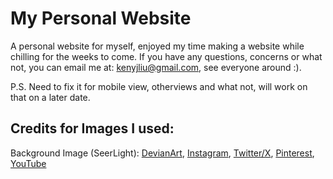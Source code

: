 # My Personal Website
A personal website for myself, enjoyed my time making a website while chilling for the weeks to come.
If you have any questions, concerns or what not, you can email me at: kenyjliu@gmail.com, see everyone around :). 

P.S. Need to fix it for mobile view, otherviews and what not, will work on that on a later date.

## Credits for Images I used:

Background Image (SeerLight): 
[DevianArt](https://www.deviantart.com/seerlight), 
[Instagram](https://www.instagram.com/seerlight/), 
[Twitter/X](https://twitter.com/seerlight?lang=en), 
[Pinterest](https://www.pinterest.ca/seerlight/),
[YouTube](https://www.youtube.com/@seerlights/featured)
